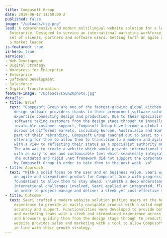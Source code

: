 ```yaml
---
title: Compusoft Group
date: 2019-06-17 11:50:00 Z
published: false
image: "/uploads/csg.png"
lead: A comprehensive and modern multilingual website solution for a leading global
  Enterprise. Designed to service an international marketing workforce, a diverse
  set of clients, partners and software users. Setting forth an agile approach for
  a market leader.
is-featured: true
is-hero: true
services:
- Web Development
- Digital Strategy
- Wordpress for Enterprise
- Enterprise
- Software Development
- Salesforce
- Digital Transformation
feature-image: "/uploads/CSG%20photo.jpg"
details:
- title: Brief
  text: "Compusoft Group are one of the fastest-growing global kitchen and bathroom
    design software providers thanks to their preeminent software solutions and exceptional
    expertise connecting design and production. Due to their specialist integrated
    software taking customers from the design stage through to installation and their
    invaluable customer support, Compusoft Group have become a global design authority
    across 14 different markets, including Europe, Australasia and South Africa. \n\nAs
    part of their rebranding, Compusoft Group reached out to Saari to create a website
    offering for them to allow them to transition to a modern and agile infrastructure
    with a view to reflecting their status as a specialist authority on software solutions.
    The aim was to create a website which would provide international marketing teams
    with an easy to use and customisable tool which seamlessly integrates with Salesforce.
    The outdated and rigid .net framework did not support the corporate vision required
    by Compusoft Group in order to take them to the next week. \n"
- title: Approach
  text: "With a solid focus on the user and on business value, Saari was able to create
    an agile and streamlined product for Compusoft Group with progressive technological
    foundations to allow them to stay ahead. \n\nWith a deep understanding of the
    international challenges involved, Saari applied an integrated, flexible approach
    in order to project manage and deliver a sleek yet cost-effective solution. \n"
- title: Outcome
  text: Saari crafted a modern website solution putting users at the heart of the
    experience to provide an easily navigable product with a solid emphasis on data
    accuracy and support. Functionalities were developed to provide both end-users
    and marketing teams with a sleek and streamlined experience across all devices
    and browsers guiding them from the design stage through to production. The new
    website provides sales and marketing with a tool to allow Compusoft Group to scale
    in line with their growth strategy.
---
```


